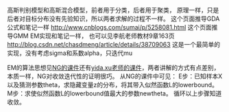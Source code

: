 高斯判别模型和高斯混合模型，前者用于分类，后者用于聚类，
原理一样，只是后者对目标分布没有先验知识，所以两者求解的过程不一样。
这个页面推导GDA公式和笔记一样 http://www.cnblogs.com/sumai/p/5258081.html 这个页面推导GMM EM实现和笔记一样，
也可以见李航老师教材9章163页
http://blog.csdn.net/chasdmeng/article/details/38709063 这是一个最简单的实现，没有考虑sigma和系数alpha，只迭代mu


EM的算法思想见[NG的课件](http://cs229.stanford.edu/notes/cs229-notes8.pdf)还有[yida.xu老师的课件](http://www-staff.it.uts.edu.au/~ydxu/ml_course/)，两者讲解的方式有点差别，本质一样，NG对收敛迭代性的证明很巧。
从NG的课件中可见：
  E步：已知样本X以及猜测参数theta，求隐藏变量z的分布，将其带入似然函数L的lowerbound。
  M步：求使似然函数L的lowerbound值最大的参数newtheta。
循环以上步骤知道收敛。
